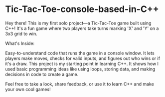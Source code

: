 # Tic-Tac-Toe-console-based-in-C++
Hey there! This is my first solo project—a Tic-Tac-Toe game built using C++! It's a fun game where two players take turns marking 'X' and 'Y' on a 3x3 grid to win.  

What's Inside:

Easy-to-understand code that runs the game in a console window.
It lets players make moves, checks for valid inputs, and figures out who wins or if it's a draw.
This project is my starting point in learning C++. It shows how I used basic programming ideas like using loops, storing data, and making decisions in code to create a game.

Feel free to take a look, share feedback, or use it to learn C++ and make your own cool games!
